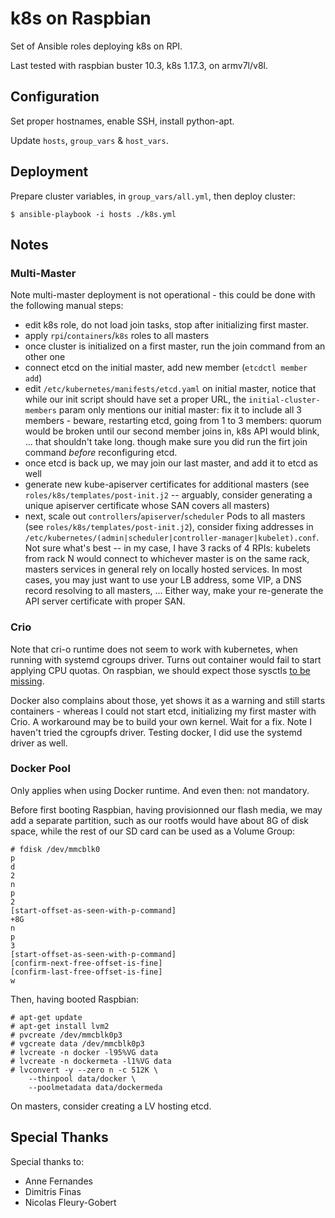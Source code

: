 # k8s on Raspbian

Set of Ansible roles deploying k8s on RPI.

Last tested with raspbian buster 10.3, k8s 1.17.3, on armv7l/v8l.

## Configuration

Set proper hostnames, enable SSH, install python-apt.

Update `hosts`, `group_vars` & `host_vars`.

## Deployment

Prepare cluster variables, in `group_vars/all.yml`, then deploy cluster:

```
$ ansible-playbook -i hosts ./k8s.yml
```

## Notes

### Multi-Master

Note multi-master deployment is not operational - this could be done with
the following manual steps:

- edit k8s role, do not load join tasks, stop after initializing first
  master.
- apply `rpi`/`containers`/`k8s` roles to all masters
- once cluster is initialized on a first master, run the join command from
  an other one
- connect etcd on the initial master, add new member (`etcdctl member add`)
- edit `/etc/kubernetes/manifests/etcd.yaml` on initial master, notice that
  while our init script should have set a proper URL, the
  `initial-cluster-members` param only mentions our initial master: fix it
  to include all 3 members - beware, restarting etcd, going from 1 to 3
  members: quorum would be broken until our second member joins in, k8s API
  would blink, ... that shouldn't take long. though make sure you did run
  the firt join command *before* reconfiguring etcd.
- once etcd is back up, we may join our last master, and add it to etcd as well
- generate new kube-apiserver certificates for additional masters
  (see `roles/k8s/templates/post-init.j2` -- arguably, consider generating
  a unique apiserver certificate whose SAN covers all masters)
- next, scale out `controllers`/`apiserver`/`scheduler` Pods to all masters (see
  `roles/k8s/templates/post-init.j2`), consider fixing addresses in
  `/etc/kubernetes/(admin|scheduler|controller-manager|kubelet).conf`. Not sure
  what's best -- in my case, I have 3 racks of 4 RPIs: kubelets from rack N
  would connect to whichever master is on the same rack, masters services in
  general rely on locally hosted services. In most cases, you may just want to
  use your LB address, some VIP, a DNS record resolving to all masters, ...
  Either way, make your re-generate the API server certificate with proper SAN.

### Crio

Note that cri-o runtime does not seem to work with kubernetes, when running
with systemd cgroups driver. Turns out container would fail to start applying
CPU quotas. On raspbian, we should expect those sysctls [to be missing](https://raspberrypi.stackexchange.com/questions/87779/missing-cpu-cfs-period-us-cgroup-subsystem-in-raspbian-stretch-on-raspberry-pi-z).

Docker also complains about those, yet shows it as a warning and still starts
containers - whereas I could not start etcd, initializing my first master with
Crio. A workaround may be to build your own kernel. Wait for a fix. Note I
haven't tried the cgroupfs driver. Testing docker, I did use the systemd driver
as well.

### Docker Pool

Only applies when using Docker runtime. And even then: not mandatory.

Before first booting Raspbian, having provisionned our flash media, we may
add a separate partition, such as our rootfs would have about 8G of
disk space, while the rest of our SD card can be used as a Volume Group:

```
# fdisk /dev/mmcblk0
p
d
2
n
p
2
[start-offset-as-seen-with-p-command]
+8G
n
p
3
[start-offset-as-seen-with-p-command]
[confirm-next-free-offset-is-fine]
[confirm-last-free-offset-is-fine]
w
```

Then, having booted Raspbian:

```
# apt-get update
# apt-get install lvm2
# pvcreate /dev/mmcblk0p3
# vgcreate data /dev/mmcblk0p3
# lvcreate -n docker -l95%VG data
# lvcreate -n dockermeta -l1%VG data
# lvconvert -y --zero n -c 512K \
    --thinpool data/docker \
    --poolmetadata data/dockermeda
```

On masters, consider creating a LV hosting etcd.

## Special Thanks

Special thanks to:

 * Anne Fernandes
 * Dimitris Finas
 * Nicolas Fleury-Gobert
